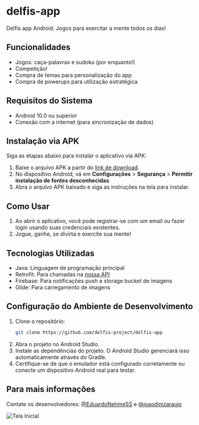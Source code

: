 # delfis-app
Delfis app Android. Jogos para exercitar a mente todos os dias!

## Funcionalidades
- Jogos: caça-palavras e sudoku (por enquanto!)
- Competição!
- Compra de temas para personalização do app
- Compra de powerups para utilização estratégica

## Requisitos do Sistema
- Android 10.0 ou superior
- Conexão com a internet (para sincronização de dados)

## Instalação via APK
Siga as etapas abaixo para instalar o aplicativo via APK:
1. Baixe o arquivo APK a partir do [link de download](https://linkaqui.com).
2. No dispositivo Android, vá em **Configurações** > **Segurança** > **Permitir instalação de fontes desconhecidas**.
3. Abra o arquivo APK baixado e siga as instruções na tela para instalar.

## Como Usar
1. Ao abrir o aplicativo, você pode registrar-se com um email ou fazer login usando suas credenciais existentes.
2. Jogue, ganhe, se divirta e exercite sua mente!

## Tecnologias Utilizadas
- Java: Linguagem de programação principal
- Retrofit: Para chamadas na [nossa API](https://github.com/delfis-project/delfis-api)
- Firebase: Para notificações push e storage bucket de imagens
- Glide: Para carregamento de imagens

## Configuração do Ambiente de Desenvolvimento
1. Clone o repositório:
   ```bash
   git clone https://github.com/delfis-project/delfis-app
   ```
2. Abra o projeto no Android Studio.
3. Instale as dependências do projeto. O Android Studio gerenciará isso automaticamente através do Gradle.
4. Certifique-se de que o emulador está configurado corretamente ou conecte um dispositivo Android real para testar.

## Para mais informações
Contate os desenvolvedores: [@EduardoNehmeSS](https://github.com/EduardoNehmeSS) e [@joaodinizaraujo](https://github.com/joaodinizaraujo)

![Tela Inicial](link-da-imagem)
